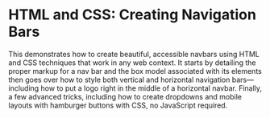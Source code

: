 # HTML and CSS: Creating Navigation Bars

This demonstrates how to create beautiful, accessible navbars using HTML and CSS techniques that work in any web context. It starts by detailing the proper markup for a nav bar and the box model associated with its elements then goes over how to style both vertical and horizontal navigation bars—including how to put a logo right in the middle of a horizontal navbar. Finally, a few advanced tricks, including how to create dropdowns and mobile layouts with hamburger buttons with CSS, no JavaScript required.
